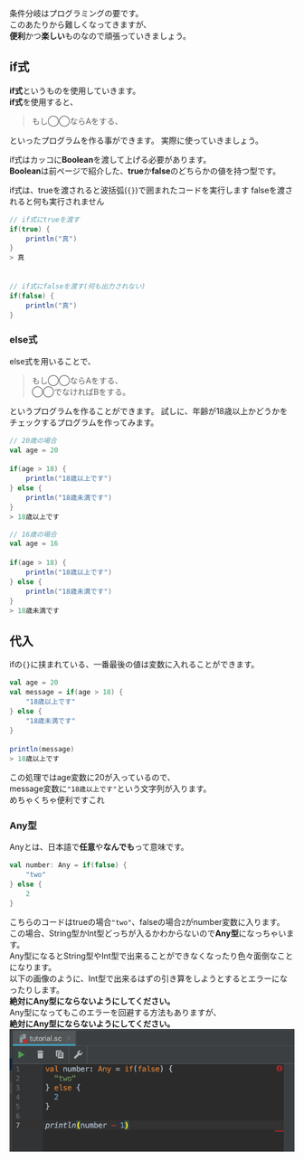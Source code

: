 条件分岐はプログラミングの要です。  
このあたりから難しくなってきますが、  
**便利**かつ**楽しい**ものなので頑張っていきましょう。  

## if式
**if式**というものを使用していきます。  
**if式**を使用すると、
> もし◯◯ならAをする、  

といったプログラムを作る事ができます。
実際に使っていきましょう。  

if式はカッコに**Boolean**を渡して上げる必要があります。  
**Boolean**は前ページで紹介した、**true**か**false**のどちらかの値を持つ型です。  

if式は、trueを渡されると波括弧(`{}`)で囲まれたコードを実行します
falseを渡されると何も実行されません
```scala
// if式にtrueを渡す
if(true) {
    println("真")
}
> 真


// if式にfalseを渡す(何も出力されない)
if(false) {
    println("真")
}
```


### else式
else式を用いることで、
> もし◯◯ならAをする、  
◯◯でなければBをする。  

というプログラムを作ることができます。
試しに、年齢が18歳以上かどうかをチェックするプログラムを作ってみます。
```scala
// 20歳の場合
val age = 20

if(age > 18) {
    println("18歳以上です")
} else {
    println("18歳未満です")
}
> 18歳以上です
```

```scala
// 16歳の場合
val age = 16

if(age > 18) {
    println("18歳以上です")
} else {
    println("18歳未満です")
}
> 18歳未満です
```

## 代入
ifの`{}`に挟まれている、一番最後の値は変数に入れることができます。  
```scala
val age = 20
val message = if(age > 18) {
    "18歳以上です"
} else {
    "18歳未満です"
}

println(message)
> 18歳以上です
```
この処理ではage変数に20が入っているので、  
message変数に`"18歳以上です"`という文字列が入ります。  
めちゃくちゃ便利ですこれ

### Any型
Anyとは、日本語で**任意**や**なんでも**って意味です。  
```scala
val number: Any = if(false) {
    "two"
} else {
    2
}
```

こちらのコードはtrueの場合`"two"`、falseの場合`2`がnumber変数に入ります。  
この場合、String型かInt型どっちが入るかわからないので**Any型**になっちゃいます。  
Any型になるとString型やInt型で出来ることができなくなったり色々面倒なことになります。  
以下の画像のように、Int型で出来るはずの引き算をしようとするとエラーになったりします。  
**絶対にAny型にならないようにしてください。**   
Any型になってもこのエラーを回避する方法もありますが、  
**絶対にAny型にならないようにしてください。**
![error-any](../img/basic/branching/error-any.png)
